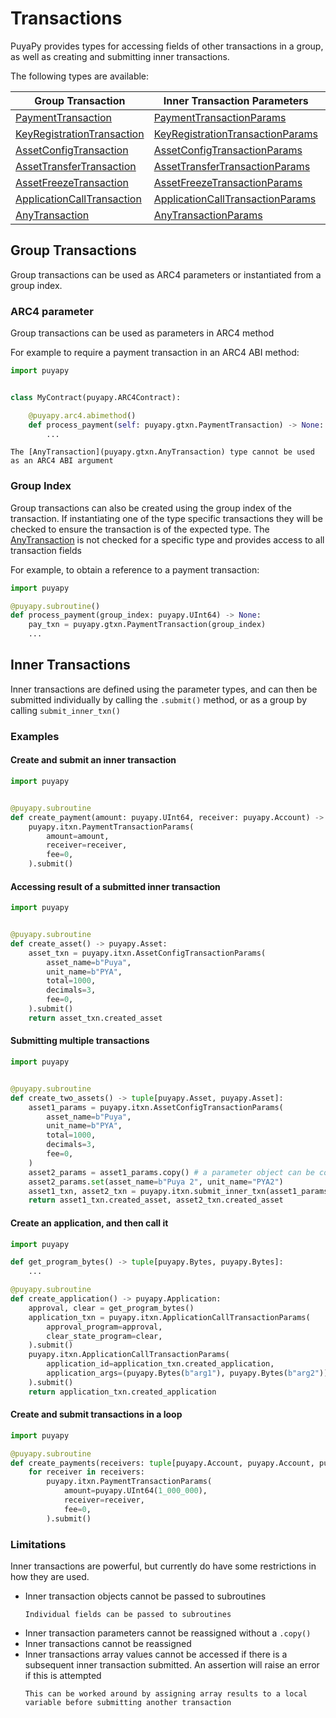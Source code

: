 # Transactions

PuyaPy provides types for accessing fields of other transactions in a group, as well as
creating and submitting inner transactions.

The following types are available:

| Group Transaction                                                    | Inner Transaction Parameters                                                     | Inner Transaction                                                              |
|----------------------------------------------------------------------|----------------------------------------------------------------------------------|--------------------------------------------------------------------------------|
| [PaymentTransaction](puyapy.gtxn.PaymentTransaction)                 | [PaymentTransactionParams](puyapy.itxn.PaymentTransactionParams)                 | [PaymentInnerTransaction](puyapy.itxn.PaymentInnerTransaction)                 |
| [KeyRegistrationTransaction](puyapy.gtxn.KeyRegistrationTransaction) | [KeyRegistrationTransactionParams](puyapy.itxn.KeyRegistrationTransactionParams) | [KeyRegistrationInnerTransaction](puyapy.itxn.KeyRegistrationInnerTransaction) |
| [AssetConfigTransaction](puyapy.gtxn.AssetConfigTransaction)         | [AssetConfigTransactionParams](puyapy.itxn.AssetConfigTransactionParams)         | [AssetConfigInnerTransaction](puyapy.itxn.AssetConfigInnerTransaction)         |
| [AssetTransferTransaction](puyapy.gtxn.AssetTransferTransaction)     | [AssetTransferTransactionParams](puyapy.itxn.AssetTransferTransactionParams)     | [AssetTransferInnerTransaction](puyapy.itxn.AssetTransferInnerTransaction)     |
| [AssetFreezeTransaction](puyapy.gtxn.AssetFreezeTransaction)         | [AssetFreezeTransactionParams](puyapy.itxn.AssetFreezeTransactionParams)         | [AssetFreezeInnerTransaction](puyapy.itxn.AssetFreezeInnerTransaction)         |
| [ApplicationCallTransaction](puyapy.gtxn.ApplicationCallTransaction) | [ApplicationCallTransactionParams](puyapy.itxn.ApplicationCallTransactionParams) | [ApplicationCallInnerTransaction](puyapy.itxn.ApplicationCallInnerTransaction) |
| [AnyTransaction](puyapy.gtxn.AnyTransaction)                         | [AnyTransactionParams](puyapy.itxn.AnyTransactionParams)                         | [AnyInnerTransaction](puyapy.itxn.AnyInnerTransaction)                         |


## Group Transactions

Group transactions can be used as ARC4 parameters or instantiated from a group index.

### ARC4 parameter

Group transactions can be used as parameters in ARC4 method

For example to require a payment transaction in an ARC4 ABI method:
```python
import puyapy


class MyContract(puyapy.ARC4Contract):

    @puyapy.arc4.abimethod()
    def process_payment(self: puyapy.gtxn.PaymentTransaction) -> None:
        ...
```

```{note}
The [AnyTransaction](puyapy.gtxn.AnyTransaction) type cannot be used as an ARC4 ABI argument
```

### Group Index

Group transactions can also be created using the group index of the transaction. 
If instantiating one of the type specific transactions they will be checked to ensure the transaction is of the expected type.
The [AnyTransaction](puyapy.gtxn.AnyTransaction) is not checked for a specific type and provides access to all transaction fields

For example, to obtain a reference to a payment transaction:
```python
import puyapy

@puyapy.subroutine()
def process_payment(group_index: puyapy.UInt64) -> None:
    pay_txn = puyapy.gtxn.PaymentTransaction(group_index)
    ...
```

## Inner Transactions

Inner transactions are defined using the parameter types, and can then be submitted individually by calling the
`.submit()` method, or as a group by calling `submit_inner_txn()`


### Examples

#### Create and submit an inner transaction
```python
import puyapy


@puyapy.subroutine
def create_payment(amount: puyapy.UInt64, receiver: puyapy.Account) -> None:
    puyapy.itxn.PaymentTransactionParams(
        amount=amount,
        receiver=receiver,
        fee=0,
    ).submit()
```

#### Accessing result of a submitted inner transaction
```python
import puyapy


@puyapy.subroutine
def create_asset() -> puyapy.Asset:
    asset_txn = puyapy.itxn.AssetConfigTransactionParams(
        asset_name=b"Puya",
        unit_name=b"PYA",
        total=1000,
        decimals=3,
        fee=0,
    ).submit()
    return asset_txn.created_asset
```

#### Submitting multiple transactions
```python
import puyapy


@puyapy.subroutine
def create_two_assets() -> tuple[puyapy.Asset, puyapy.Asset]:
    asset1_params = puyapy.itxn.AssetConfigTransactionParams(
        asset_name=b"Puya",
        unit_name=b"PYA",
        total=1000,
        decimals=3,
        fee=0,
    )
    asset2_params = asset1_params.copy() # a parameter object can be copied and then modified
    asset2_params.set(asset_name=b"Puya 2", unit_name="PYA2")
    asset1_txn, asset2_txn = puyapy.itxn.submit_inner_txn(asset1_params, asset2_params)
    return asset1_txn.created_asset, asset2_txn.created_asset
```

#### Create an application, and then call it
```python
import puyapy

def get_program_bytes() -> tuple[puyapy.Bytes, puyapy.Bytes]:
    ...

@puyapy.subroutine
def create_application() -> puyapy.Application:
    approval, clear = get_program_bytes()
    application_txn = puyapy.itxn.ApplicationCallTransactionParams(
        approval_program=approval,
        clear_state_program=clear,
    ).submit()
    puyapy.itxn.ApplicationCallTransactionParams(
        application_id=application_txn.created_application,
        application_args=(puyapy.Bytes(b"arg1"), puyapy.Bytes(b"arg2"))
    ).submit()
    return application_txn.created_application
```

#### Create and submit transactions in a loop
```python
import puyapy

@puyapy.subroutine
def create_payments(receivers: tuple[puyapy.Account, puyapy.Account, puyapy.Account]) -> None:
    for receiver in receivers:
        puyapy.itxn.PaymentTransactionParams(
            amount=puyapy.UInt64(1_000_000),
            receiver=receiver,
            fee=0,
        ).submit()
```
### Limitations

Inner transactions are powerful, but currently do have some restrictions in how they are used.

* Inner transaction objects cannot be passed to subroutines
  ```{note}
  Individual fields can be passed to subroutines
  ```
* Inner transaction parameters cannot be reassigned without a `.copy()`
* Inner transactions cannot be reassigned
* Inner transactions array values cannot be accessed if there is a subsequent inner transaction submitted. 
  An assertion will raise an error if this is attempted
  ```{note}
  This can be worked around by assigning array results to a local variable before submitting another transaction
  ```
